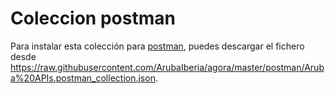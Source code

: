 Coleccion postman
=================

Para instalar esta colección para [postman](https://www.getpostman.com), puedes descargar el fichero desde https://raw.githubusercontent.com/ArubaIberia/agora/master/postman/Aruba%20APIs.postman_collection.json.
